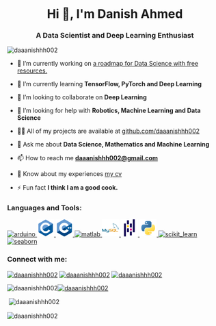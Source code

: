 <h1 align="center">Hi 👋, I'm Danish Ahmed</h1>
<h3 align="center">A Data Scientist and Deep Learning Enthusiast</h3>

<p align="left"> <img src="https://komarev.com/ghpvc/?username=daaanishhh002&label=Profile%20views&color=0e75b6&style=flat" alt="daaanishhh002" /> </p>

- 🔭 I’m currently working on [a roadmap for Data Science with free resources.](github.com/daaanishhh002)

- 🌱 I’m currently learning **TensorFlow, PyTorch and Deep Learning**

- 👯 I’m looking to collaborate on **Deep Learning**

- 🤝 I’m looking for help with **Robotics, Machine Learning and Data Science**

- 👨‍💻 All of my projects are available at [github.com/daaanishhh002](github.com/daaanishhh002)

- 💬 Ask me about **Data Science, Mathematics and Machine Learning**

- 📫 How to reach me **daaanishhh002@gmail.com**

- 📄 Know about my experiences [my cv](https://drive.google.com/file/d/1XAGpZsxIzEAmAGaN_W0HejWs-CBS-QmP/view?usp=sharing)

- ⚡ Fun fact **I think I am a good cook.**

<h3 align="left">Languages and Tools:</h3>
<p align="left"> <a href="https://www.arduino.cc/" target="_blank" rel="noreferrer"> <img src="https://cdn.worldvectorlogo.com/logos/arduino-1.svg" alt="arduino" width="40" height="40"/> </a> <a href="https://www.cprogramming.com/" target="_blank" rel="noreferrer"> <img src="https://raw.githubusercontent.com/devicons/devicon/master/icons/c/c-original.svg" alt="c" width="40" height="40"/> </a> <a href="https://www.w3schools.com/cpp/" target="_blank" rel="noreferrer"> <img src="https://raw.githubusercontent.com/devicons/devicon/master/icons/cplusplus/cplusplus-original.svg" alt="cplusplus" width="40" height="40"/> </a> <a href="https://www.mathworks.com/" target="_blank" rel="noreferrer"> <img src="https://upload.wikimedia.org/wikipedia/commons/2/21/Matlab_Logo.png" alt="matlab" width="40" height="40"/> </a> <a href="https://www.mysql.com/" target="_blank" rel="noreferrer"> <img src="https://raw.githubusercontent.com/devicons/devicon/master/icons/mysql/mysql-original-wordmark.svg" alt="mysql" width="40" height="40"/> </a> <a href="https://pandas.pydata.org/" target="_blank" rel="noreferrer"> <img src="https://raw.githubusercontent.com/devicons/devicon/2ae2a900d2f041da66e950e4d48052658d850630/icons/pandas/pandas-original.svg" alt="pandas" width="40" height="40"/> </a> <a href="https://www.python.org" target="_blank" rel="noreferrer"> <img src="https://raw.githubusercontent.com/devicons/devicon/master/icons/python/python-original.svg" alt="python" width="40" height="40"/> </a> <a href="https://scikit-learn.org/" target="_blank" rel="noreferrer"> <img src="https://upload.wikimedia.org/wikipedia/commons/0/05/Scikit_learn_logo_small.svg" alt="scikit_learn" width="40" height="40"/> </a> <a href="https://seaborn.pydata.org/" target="_blank" rel="noreferrer"> <img src="https://seaborn.pydata.org/_images/logo-mark-lightbg.svg" alt="seaborn" width="40" height="40"/> </a> </p>

<h3 align="left">Connect with me:</h3>
<p align="left">
<a href="https://linkedin.com/in/daaanishhh002" target="blank"><img align="center" src="https://raw.githubusercontent.com/rahuldkjain/github-profile-readme-generator/master/src/images/icons/Social/linked-in-alt.svg" alt="daaanishhh002" height="30" width="40" /></a>
<a href="https://kaggle.com/daaanishhh002" target="blank"><img align="center" src="https://raw.githubusercontent.com/rahuldkjain/github-profile-readme-generator/master/src/images/icons/Social/kaggle.svg" alt="daaanishhh002" height="30" width="40" /></a>
<a href="https://www.leetcode.com/daaanishhh002" target="blank"><img align="center" src="https://raw.githubusercontent.com/rahuldkjain/github-profile-readme-generator/master/src/images/icons/Social/leet-code.svg" alt="daaanishhh002" height="30" width="40" /></a>
</p>

<p><img align="left" src="https://github-readme-stats.vercel.app/api/top-langs?username=daaanishhh002&show_icons=true&locale=en&layout=compact" alt="daaanishhh002" /></p>

<p align="left"> <a href="https://github.com/ryo-ma/github-profile-trophy"><img src="https://github-profile-trophy.vercel.app/?username=daaanishhh002" alt="daaanishhh002" /></a> </p>

<p>&nbsp;<img align="center" src="https://github-readme-stats.vercel.app/api?username=daaanishhh002&show_icons=true&locale=en" alt="daaanishhh002" /></p>

<p><img align="center" src="https://github-readme-streak-stats.herokuapp.com/?user=daaanishhh002&" alt="daaanishhh002" /></p>

